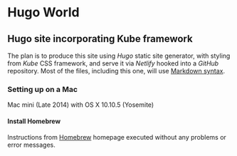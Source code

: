# Hugo World
## Hugo site incorporating Kube framework
The plan is to produce this site using *Hugo* static site generator, with styling from *Kube* CSS framework, and serve it via *Netlify* hooked into a *GitHub* repository.
Most of the files, including this one, will use [Markdown syntax](https://daringfireball.net/projects/markdown/syntax "Markdown syntax reference").
### Setting up on a Mac
Mac mini (Late 2014) with OS X 10.10.5 (Yosemite)
#### Install Homebrew
Instructions from [Homebrew](http://brew.sh/ "Homebrew: The missing package manager for macOS") homepage executed without any problems or error messages.
